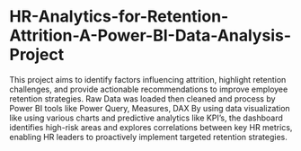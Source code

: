 # HR-Analytics-for-Retention-Attrition-A-Power-BI-Data-Analysis-Project
This project aims to identify factors influencing attrition, highlight retention challenges, and provide actionable recommendations to improve employee retention strategies.
 Raw Data was loaded then cleaned and process by Power BI tools like Power Query, Measures, DAX
 By using data visualization like using various charts and predictive analytics like KPI’s, the dashboard identifies high-risk areas and explores correlations between key HR metrics, enabling HR leaders to proactively implement targeted retention strategies.
